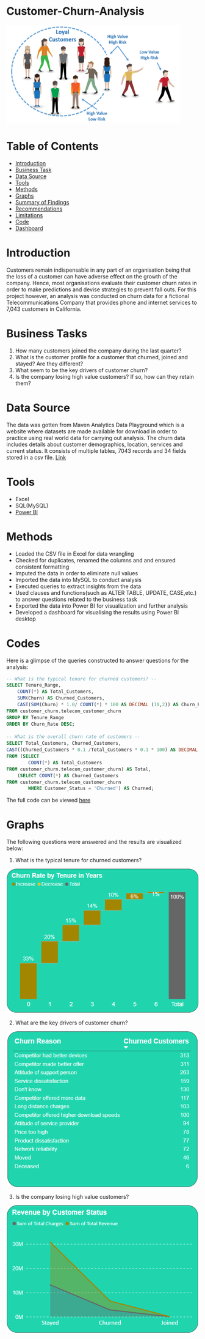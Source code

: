 # Customer-Churn-Analysis
![](Intro-Image.png)
# Table of Contents
- [Introduction](#introduction)
- [Business Task](#business-task)
- [Data Source](#data-source)
- [Tools](#tools)
- [Methods](#methods)
- [Graphs](#graphs)
- [Summary of Findings](#summary-of-findings)
- [Recommendations](#Recommendations)
- [Limitations](#limitations)
- [Code](#code)
- [Dashboard](#dashboard)
# Introduction 
Customers remain indispensable in any part of an organisation being that the loss of a customer can have adverse effect on the growth of the company. Hence, most organisations evaluate their customer churn rates in order to make predictions and devise strategies to prevent fall outs.
For this project however, an analysis was conducted on churn data for a fictional Telecommunications Company that provides phone and internet services to 7,043 customers in California.
# Business Tasks
1. How many customers joined the company during the last quarter?
2. What is the customer profile for a customer that churned, joined and stayed? Are they different?
3. What seem to be the key drivers of customer churn?
4. Is the company losing high value customers? If so, how can they retain them?
# Data Source
The data was gotten from Maven Analytics Data Playground which is a website where datasets are made available for download in order to practice using real world data for carrying out analysis. The churn data includes details about customer demographics, location, services and current status. It consists of multiple tables, 7043 records and 34 fields stored in a csv file. [Link](https://mavenanalytics.io/data-playground?search=customer%20churn)
# Tools
- Excel
- SQL(MySQL)
- [Power BI](https://app.powerbi.com/view?r=eyJrIjoiZGZjZWZjNzYtODhlMS00MzFiLWIxYTMtMjAyZjllMjc3ZmM4IiwidCI6ImRmODY3OWNkLWE4MGUtNDVkOC05OWFjLWM4M2VkN2ZmOTVhMCJ9)
# Methods
- Loaded the CSV file in Excel for data wrangling
- Checked for duplicates, renamed the columns and and ensured consistent formatting
- Imputed the data in order to eliminate null values
- Imported the data into MySQL to conduct analysis
- Executed queries to extract insights from the data
- Used clauses and functions(such as ALTER TABLE, UPDATE, CASE,etc.) to answer questions related to the business task
- Exported the data into Power BI for visualization and further analysis
- Developed a dashboard for visualising the results using Power BI desktop
# Codes 
Here is a glimpse of the queries constructed to answer questions for the analysis:

```sql
-- What is the typical tenure for churned customers? --
SELECT Tenure_Range,
	COUNT(*) AS Total_Customers,
    SUM(Churn) AS Churned_Customers,
    CAST(SUM(Churn) * 1.0/ COUNT(*) * 100 AS DECIMAL (10,2)) AS Churn_Rate
FROM customer_churn.telecom_customer_churn
GROUP BY Tenure_Range
ORDER BY Churn_Rate DESC;

-- What is the overall churn rate of customers --
SELECT Total_Customers, Churned_Customers,
CAST((Churned_Customers * 0.1 /Total_Customers * 0.1 * 100) AS DECIMAL (10,2)) AS Churn_Rate
FROM (SELECT 
		COUNT(*) AS Total_Customers
FROM customer_churn.telecom_customer_churn) AS Total,
	(SELECT COUNT(*) AS Churned_Customers
FROM customer_churn.telecom_customer_churn
		WHERE Customer_Status = 'Churned') AS Churned;
```
The full code can be viewed [here](Customer_churn_analysis.sql)
# Graphs
The following questions were answered and the results are visualized below:
 1. What is the typical tenure for churned customers?

![](Insight_1.png)

 2. What are the key drivers of customer churn?

![](Insight_2.png)

 3. Is the company losing high value customers?

![](Insight_3.png)

